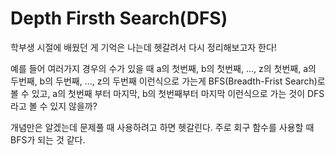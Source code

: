 # Depth Firsth Search(DFS)

학부생 시절에 배웠던 게 기억은 나는데 헷갈려서 다시 정리해보고자 한다!

예를 들어 여러가지 경우의 수가 있을 때 a의 첫번째, b의 첫번째, ..., z의 첫번째, a의 두번째, b의 두번째, ..., z의 두번째 이런식으로 가는게 BFS(Breadth-Frist Search)로 볼 수 있고, a의 첫번째 부터 마지막, b의 첫번째부터 마지막 이런식으로 가는 것이 DFS라고 볼 수 있지 않을까?

개념만은 알겠는데 문제풀 때 사용하려고 하면 헷갈린다. 주로 회구 함수를 사용할 때 BFS가 되는 것 같다.
